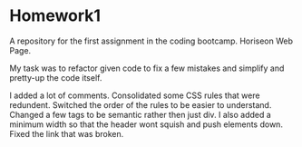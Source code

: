 # Homework1
A repository for the first assignment in the coding bootcamp. Horiseon Web Page.

My task was to refactor given code to fix a few mistakes and simplify and pretty-up the code itself.

I added a lot of comments. Consolidated some CSS rules that were redundent. Switched the order of the rules to be easier to understand. Changed a few tags to be semantic rather then just div. I also added a minimum width so that the header wont squish and push elements down. Fixed the link that was broken.
